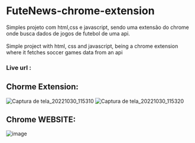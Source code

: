 # FuteNews-chrome-extension

Simples projeto com html,css e javascript, sendo uma extensão do chrome onde busca dados de jogos de futebol de uma api. </br>  </br>
Simple project with html, css and javascript, being a chrome extension where it fetches soccer games data from an api

### Live url : 

## Chorme Extension: 

![Captura de tela_20221030_115310](https://user-images.githubusercontent.com/94712001/198885309-13e96160-46ee-44a3-894a-152587e55411.png)
![Captura de tela_20221030_115320](https://user-images.githubusercontent.com/94712001/198885305-83a8c1f4-1011-47e0-a756-fcc401f5c77c.png)




## Chrome WEBSITE: 

![image](https://user-images.githubusercontent.com/94712001/198885223-a7446b37-2580-4318-8d94-2e90069b9672.png)
